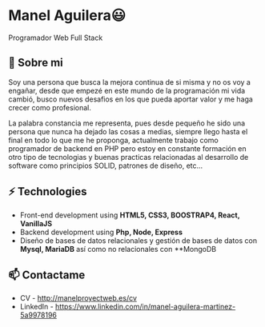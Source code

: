 # Manel Aguilera😃
Programador Web Full Stack

## 🧐 Sobre mi
Soy una persona que busca la mejora continua de si misma y no os voy a engañar, desde que empezé en este mundo de la programación mi vida cambió, busco nuevos desafios en los que pueda aportar valor y me haga crecer como profesional.

La palabra constancia me representa, pues desde pequeño he sido una persona que nunca ha dejado las cosas a medias, siempre llego hasta el final en todo lo que me he proponga, actualmente trabajo como programador de backend en PHP pero estoy en constante formación en otro tipo de tecnologias y buenas practicas relacionadas al desarrollo de software como principios SOLID, patrones de diseño, etc...

## ⚡ Technologies

- Front-end development using **HTML5, CSS3, BOOSTRAP4, React, VanillaJS**
- Backend development using **Php, Node, Express**
- Diseño de bases de datos relacionales y gestión de bases de datos con **Mysql, MariaDB** así como no relacionales con **MongoDB

## 📫 Contactame
- CV - http://manelproyectweb.es/cv
- LinkedIn - https://www.linkedin.com/in/manel-aguilera-martinez-5a9978196
